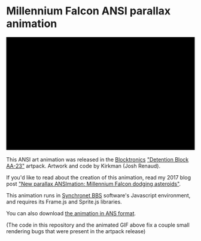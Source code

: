# Millennium Falcon ANSI parallax animation

![Animated Millennium Falcon](https://raw.githubusercontent.com/Kirkman/sw-milfalcon/master/output/milfalcon6.gif)

This ANSI art animation was released in the [Blocktronics](http://www.blocktronics.org) ["Detention Block AA-23"](http://www.blocktronics.org/downloads/artpacks/blocktronics_detention_block_aa-23.zip) artpack. Artwork and code by Kirkman (Josh Renaud).

If you'd like to read about the creation of this animation, read my 2017 blog post ["New parallax ANSImation: Millennium Falcon dodging asteroids"](http://breakintochat.com/blog/2017/05/25/new-parallax-ansimation-millennium-falcon-dodging-asteroids/).

This animation runs in [Synchronet BBS](http://www.synchro.net) software's Javascript environment, and requires its Frame.js and Sprite.js libraries.

You can also download [the animation in ANS format](https://raw.githubusercontent.com/Kirkman/sw-milfalcon/master/output/KM-FALC.ANS).

(The code in this repository and the animated GIF above fix a couple small rendering bugs that were present in the artpack release)
